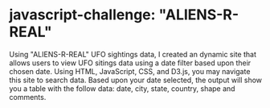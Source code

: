 # javascript-challenge:  "ALIENS-R-REAL" 

Using "ALIENS-R-REAL" UFO sightings data, I created an dynamic site that allows users to view UFO sitings data using a date filter based upon their chosen date. Using HTML, JavaScript, CSS, and D3.js, you may navigate this site to search data. Based upon your date selected, the output will show you a table with the follow data:  date, city, state, country, shape and comments. 
